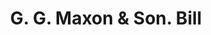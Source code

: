 ---
doi: 10.7916/D8TF18GX
date_other: '1870'
date_other_textual: 1870-1879
form: printed ephemera
genre:
- Invoices
name:
- G. G. Maxon & Son
object_in_context_url: https://biggert.cul.columbia.edu/items/view/ave_biggert_01194
subject_hierarchical_geographic:
- Schenectady, New York, United States
subject_name:
- G. G. Maxon & Son
title: G. G. Maxon & Son. Bill
sort_title: G. G. Maxon & Son. Bill
call_number: ave_biggert_01194
coordinates:
- 42.814166666666665,-73.93722222222223
pid: ave_biggert_01194
identifiers: ave_biggert_01194
thumbnail: https://derivativo-3.library.columbia.edu/iiif/2/ldpd:343384/full/!256,256/0/native.jpg
permalink: "/biggert/ave_biggert_01194/"
layout: iiif-image-page
---
